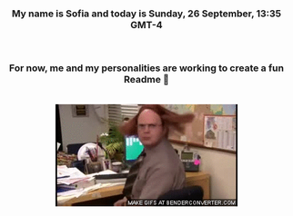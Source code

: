 


<div align="center">
<h3 >My name is Sofia and today is Sunday, 26 September, 13:35 GMT-4</h3><br>
<h3 >For now, me and my personalities are working to create a fun Readme 👋
</h3><br>
<img src='img/dwight.gif' alt='working...'/>
</div>
